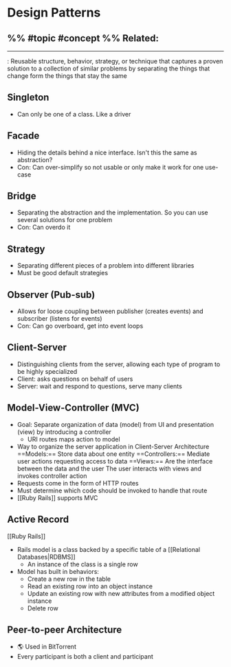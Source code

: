 # Design Patterns
%%
#topic
#concept
%%
**Related:**
-  

---

: Reusable structure, behavior, strategy, or technique that captures a proven solution to a collection of similar problems by separating the things that change form the things that stay the same

## Singleton
- Can only be one of a class. Like a driver

## Facade
- Hiding the details behind a nice interface. Isn't this the same as abstraction?
- Con: Can over-simplify so not usable or only make it work for one use-case

## Bridge
- Separating the abstraction and the implementation. So you can use several solutions for one problem
- Con: Can overdo it

## Strategy
- Separating different pieces of a problem into different libraries
- Must be good default strategies

## Observer (Pub-sub)
- Allows for loose coupling between publisher (creates events) and subscriber (listens for events)
- Con: Can go overboard, get into event loops

## Client-Server
- Distinguishing clients from the server, allowing each type of program to be highly specialized
- Client: asks questions on behalf of users
- Server: wait and respond to questions, serve many clients


## Model-View-Controller (MVC)
- Goal: Separate organization of data (model) from UI and presentation (view) by introducing a controller
	- URI routes maps action to model 
- Way to organize the server application in Client-Server Architecture
==Models:== Store data about one entity 
==Controllers:== Mediate user actions requesting access to data
==Views:== Are the interface between the data and the user 
The user interacts with views and invokes controller action
- Requests come in the form of HTTP routes
- Must determine which code should be invoked to handle that route
- [[Ruby Rails]] supports MVC

## Active Record
[[Ruby Rails]]
- Rails model is a class backed by a specific table of a [[Relational Databases|RDBMS]]
	- An instance of the class is a single row
- Model has built in behaviors:
	- Create a new row in the table
	- Read an existing row into an object instance
	- Update an existing row with new attributes from a modified object instance
	- Delete row

## Peer-to-peer Architecture
- 🌎 Used in BitTorrent
- Every participant is both a client and participant


